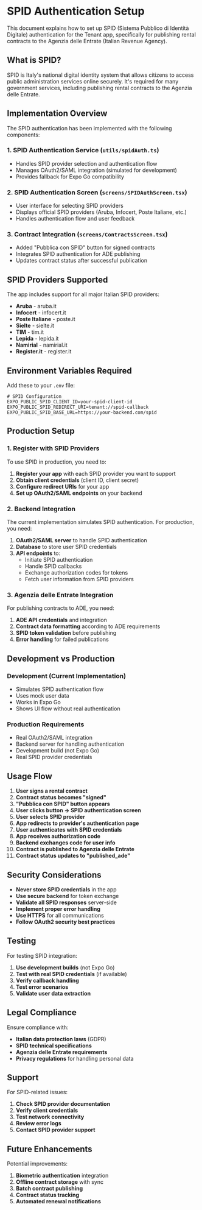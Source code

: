 # SPID Authentication Setup

This document explains how to set up SPID (Sistema Pubblico di Identità Digitale) authentication for the Tenant app, specifically for publishing rental contracts to the Agenzia delle Entrate (Italian Revenue Agency).

## What is SPID?

SPID is Italy's national digital identity system that allows citizens to access public administration services online securely. It's required for many government services, including publishing rental contracts to the Agenzia delle Entrate.

## Implementation Overview

The SPID authentication has been implemented with the following components:

### 1. SPID Authentication Service (`utils/spidAuth.ts`)
- Handles SPID provider selection and authentication flow
- Manages OAuth2/SAML integration (simulated for development)
- Provides fallback for Expo Go compatibility

### 2. SPID Authentication Screen (`screens/SPIDAuthScreen.tsx`)
- User interface for selecting SPID providers
- Displays official SPID providers (Aruba, Infocert, Poste Italiane, etc.)
- Handles authentication flow and user feedback

### 3. Contract Integration (`screens/ContractsScreen.tsx`)
- Added "Pubblica con SPID" button for signed contracts
- Integrates SPID authentication for ADE publishing
- Updates contract status after successful publication

## SPID Providers Supported

The app includes support for all major Italian SPID providers:

- **Aruba** - aruba.it
- **Infocert** - infocert.it  
- **Poste Italiane** - poste.it
- **Sielte** - sielte.it
- **TIM** - tim.it
- **Lepida** - lepida.it
- **Namirial** - namirial.it
- **Register.it** - register.it

## Environment Variables Required

Add these to your `.env` file:

```env
# SPID Configuration
EXPO_PUBLIC_SPID_CLIENT_ID=your-spid-client-id
EXPO_PUBLIC_SPID_REDIRECT_URI=tenant://spid-callback
EXPO_PUBLIC_SPID_BASE_URL=https://your-backend.com/spid
```

## Production Setup

### 1. Register with SPID Providers

To use SPID in production, you need to:

1. **Register your app** with each SPID provider you want to support
2. **Obtain client credentials** (client ID, client secret)
3. **Configure redirect URIs** for your app
4. **Set up OAuth2/SAML endpoints** on your backend

### 2. Backend Integration

The current implementation simulates SPID authentication. For production, you need:

1. **OAuth2/SAML server** to handle SPID authentication
2. **Database** to store user SPID credentials
3. **API endpoints** to:
   - Initiate SPID authentication
   - Handle SPID callbacks
   - Exchange authorization codes for tokens
   - Fetch user information from SPID providers

### 3. Agenzia delle Entrate Integration

For publishing contracts to ADE, you need:

1. **ADE API credentials** and integration
2. **Contract data formatting** according to ADE requirements
3. **SPID token validation** before publishing
4. **Error handling** for failed publications

## Development vs Production

### Development (Current Implementation)
- Simulates SPID authentication flow
- Uses mock user data
- Works in Expo Go
- Shows UI flow without real authentication

### Production Requirements
- Real OAuth2/SAML integration
- Backend server for handling authentication
- Development build (not Expo Go)
- Real SPID provider credentials

## Usage Flow

1. **User signs a rental contract**
2. **Contract status becomes "signed"**
3. **"Pubblica con SPID" button appears**
4. **User clicks button → SPID authentication screen**
5. **User selects SPID provider**
6. **App redirects to provider's authentication page**
7. **User authenticates with SPID credentials**
8. **App receives authorization code**
9. **Backend exchanges code for user info**
10. **Contract is published to Agenzia delle Entrate**
11. **Contract status updates to "published_ade"**

## Security Considerations

- **Never store SPID credentials** in the app
- **Use secure backend** for token exchange
- **Validate all SPID responses** server-side
- **Implement proper error handling**
- **Use HTTPS** for all communications
- **Follow OAuth2 security best practices**

## Testing

For testing SPID integration:

1. **Use development builds** (not Expo Go)
2. **Test with real SPID credentials** (if available)
3. **Verify callback handling**
4. **Test error scenarios**
5. **Validate user data extraction**

## Legal Compliance

Ensure compliance with:

- **Italian data protection laws** (GDPR)
- **SPID technical specifications**
- **Agenzia delle Entrate requirements**
- **Privacy regulations** for handling personal data

## Support

For SPID-related issues:

1. **Check SPID provider documentation**
2. **Verify client credentials**
3. **Test network connectivity**
4. **Review error logs**
5. **Contact SPID provider support**

## Future Enhancements

Potential improvements:

1. **Biometric authentication** integration
2. **Offline contract storage** with sync
3. **Batch contract publishing**
4. **Contract status tracking**
5. **Automated renewal notifications**





